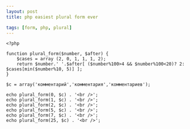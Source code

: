 ```yaml
---
layout: post
title: php easiest plural form ever

tags: [form, php, plural]
---
```


    <?php

    function plural_form($number, $after) {
        $cases = array (2, 0, 1, 1, 1, 2);
        return $number.' '.$after[ ($number%100>4 && $number%100<20)? 2: $cases[min($number%10, 5)] ];
    }

    $c = array('комментарий','комментария','комментариев');

    echo plural_form(0, $c) . '<br />';
    echo plural_form(1, $c) . '<br />';
    echo plural_form(2, $c) . '<br />';
    echo plural_form(5, $c) . '<br />';
    echo plural_form(7, $c) . '<br />';
    echo plural_form(25, $c) . '<br />';
